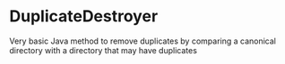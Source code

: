 # DuplicateDestroyer
Very basic Java method to remove duplicates by comparing a canonical directory with a directory that may have duplicates
